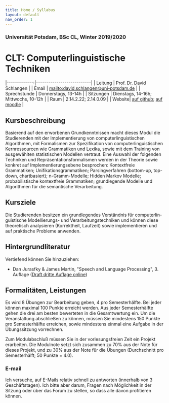 ```yaml
---
title: Home / Syllabus
layout: default
nav_order: 1
---
```


### Universität Potsdam, BSc CL, Winter 2019/2020
# CLT: Computerlinguistische Techniken


|-------------:|---------------------------|
| Leitung      | Prof. Dr. David Schlangen |
| Email        | <mailto:david.schlangen@uni-potsdam.de> |
| Sprechstunde | Donnerstags, 13-14h |
| Sitzungen    | Dienstags, 14-16h; Mittwochs, 10-12h           |
| Raum   | 2.14.2.22; 2.14.0.09                          |
| Website| [auf github](https://compling-potsdam.github.io/wise19-clt/); [auf moodle](https://moodle2.uni-potsdam.de/course/view.php?id=22034) |



## Kursbeschreibung

Basierend auf den erworbenen Grundkenntnissen macht dieses Modul die Studierenden mit der Implementierung von computerlinguistischen Algorithmen, mit Formalismen zur Spezifikation von computerlinguistischen Kernressourcen wie Grammatiken und Lexika, sowie mit dem Training von ausgewählten statistischen Modellen vertraut.
Eine Auswahl der folgenden Techniken und Repräsentationsformalismen werden in der Theorie sowie konkret auf Implementierungsebene besprochen: Kontextfreie Grammatiken; Unifikationsgrammatiken; Parsingverfahren (bottom-up, top-down, chartbasiert); n-Gramm-Modelle; Hidden Markov Modelle; probabilistische kontextfreie Grammatiken; grundlegende Modelle und Algorithmen für die semantische Verarbeitung.


## Kursziele


Die Studierenden besitzen ein grundlegendes Verständnis für computerlin- guistische Modellierungs- und Verarbeitungstechniken und können diese theoretisch analysieren (Korrektheit, Laufzeit) sowie implementieren und auf praktische Probleme anwenden.



## Hintergrundliteratur

Vertiefend können Sie hinzuziehen:

* Dan Jurasfky & James Martin, "Speech and Language Processing", 3. Auflage ([Draft dritte Auflage online](https://web.stanford.edu/~jurafsky/slp3/))


## Formalitäten, Leistungen

Es wird 8 Übungen zur Bearbeitung geben, 4 pro Semesterhälfte. Bei jeder können maximal 100 Punkte erreicht werden.  Aus jeder Semesterhälfte gehen die drei am besten bewerteten in die Gesamtwertung ein. Um die Veranstaltung abschließen zu können, müssen Sie mindestens 150 Punkte pro Semesterhälfte erreichen, sowie mindestens einmal eine Aufgabe in der Übungssitzung vorrechnen.

Zum Modulabschluß müssen Sie in der vorlesungsfreien Zeit ein Projekt erarbeiten. Die Modulnote setzt sich zusammen zu 70% aus der Note für dieses Projekt, und zu 30% aus der Note für die Übungen (Durchschnitt pro Semesterhälft; 50 Punkte = 4.0).



### E-mail

Ich versuche, auf E-Mails relativ schnell zu antworten (innerhalb von 3 Geschäftstagen). Ich bitte aber darum, Fragen nach Möglichkeit in der Sitzung oder über das Forum zu stellen, so dass alle davon profitieren können.
